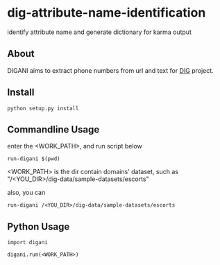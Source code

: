 # dig-attribute-name-identification
identify attribute name and generate dictionary for karma output




## About

DIGANI aims to extract phone numbers from url and text for [DIG](http://usc-isi-i2.github.io/dig/) project. 



## Install

    python setup.py install


## Commandline Usage

enter the <WORK_PATH>, and run script below

    run-digani $(pwd)

<WORK_PATH> is the dir contain domains' dataset, such as "/<YOU_DIR>/dig-data/sample-datasets/escorts"

also, you can

    run-digani /<YOU_DIR>/dig-data/sample-datasets/escorts

## Python Usage

    import digani

    digani.run(<WORK_PATH>)

